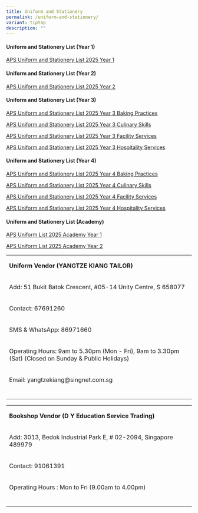 ```yaml
---
title: Uniform and Stationery
permalink: /uniform-and-stationery/
variant: tiptap
description: ""
---
```

<h4><strong>Uniform and Stationery List (Year 1)</strong></h4>
<p><a href="/files/Uniform and Stationery/APS_Uniform__Stationery_and_Book_List_2025_Year_1.pdf" rel="noopener nofollow" target="_blank">APS Uniform and Stationery List 2025 Year 1</a>
</p>
<p></p>
<h4><strong>Uniform and Stationery List (Year 2)</strong></h4>
<p><a href="/files/Uniform and Stationery/APS_Uniform__Stationery_and_Book_List_2025_Year_2.pdf" rel="noopener nofollow" target="_blank">APS Uniform and Stationery List 2025 Year 2</a>
</p>
<p></p>
<h4><strong>Uniform and Stationery List (Year 3)</strong></h4>
<p><a href="/files/Uniform and Stationery/APS_Uniform__Stationery_and_Book_List_2025_Year_3_Baking_Practices.pdf" rel="noopener nofollow" target="_blank">APS Uniform and Stationery List 2025 Year 3 Baking Practices</a>
</p>
<p><a href="/files/Uniform and Stationery/APS_Uniform__Stationery_and_Book_List_2025_Year_3_Culinary_Skills.pdf" rel="noopener nofollow" target="_blank">APS Uniform and Stationery List 2025 Year 3 Culinary Skills</a>
</p>
<p><a href="/files/Uniform and Stationery/APS_Uniform__Stationery_and_Book_List_2025_Year_3_Facility_Services.pdf" rel="noopener nofollow" target="_blank">APS Uniform and Stationery List 2025 Year 3 Facility Services</a>
</p>
<p><a href="/files/Uniform and Stationery/APS_Uniform__Stationery_and_Book_List_2025_Year_3_Hospitality_Services.pdf" rel="noopener nofollow" target="_blank">APS Uniform and Stationery List 2025 Year 3 Hospitality Services</a>
</p>
<p></p>
<h4><strong>Uniform and Stationery List (Year 4)</strong></h4>
<p><a href="/files/Uniform and Stationery/APS_Uniform__Stationery_and_Book_List_2025_Year_4_Baking_Practices.pdf" rel="noopener nofollow" target="_blank">APS Uniform and Stationery List 2025 Year 4 Baking Practices</a>
</p>
<p><a href="/files/Uniform and Stationery/APS_Uniform__Stationery_and_Book_List_2025_Year_4_Culinary_Skills.pdf" rel="noopener nofollow" target="_blank">APS Uniform and Stationery List 2025 Year 4 Culinary Skills</a>
</p>
<p><a href="/files/Uniform and Stationery/APS_Uniform__Stationery_and_Book_List_2025_Year_4_Facility_Services.pdf" rel="noopener nofollow" target="_blank">APS Uniform and Stationery List 2025 Year 4 Facility Services</a>
</p>
<p><a href="/files/Uniform and Stationery/APS_Uniform__Stationery_and_Book_List_2025_Year_4_Hospitality_Services.pdf" rel="noopener nofollow" target="_blank">APS Uniform and Stationery List 2025 Year 4 Hospitality Services</a>
</p>
<p></p>
<h4><strong>Uniform and Stationery List (Academy)</strong></h4>
<p><a href="/files/Uniform and Stationery/APS_Uniform_List_2025_Academy_Year_1.pdf" rel="noopener nofollow" target="_blank">APS Uniform List 2025 Academy Year 1</a>
</p>
<p><a href="/files/Uniform and Stationery/APS_Uniform_List_2025_Academy_Year_2.pdf" rel="noopener nofollow" target="_blank">APS Uniform List 2025 Academy Year 2</a>
</p>
<p></p>
<p></p>
<table style="minWidth: 25px">
<colgroup>
<col>
</colgroup>
<tbody>
<tr>
<td rowspan="1" colspan="1">
<p><strong>Uniform Vendor (YANGTZE KIANG TAILOR)</strong>
</p>
</td>
</tr>
<tr>
<td rowspan="1" colspan="1">
<p>Add: 51 Bukit Batok Crescent, #05-14 Unity Centre, S 658077</p>
</td>
</tr>
<tr>
<td rowspan="1" colspan="1">
<p>Contact: 67691260</p>
</td>
</tr>
<tr>
<td rowspan="1" colspan="1">
<p>SMS &amp; WhatsApp: 86971660</p>
</td>
</tr>
<tr>
<td rowspan="1" colspan="1">
<p>Operating Hours: 9am to 5.30pm (Mon - Fri), 9am to 3.30pm (Sat) (Closed
on Sunday &amp; Public Holidays)</p>
</td>
</tr>
<tr>
<td rowspan="1" colspan="1">
<p>Email: <a rel="noopener noreferrer nofollow" target="_blank">yangtzekiang@singnet.com.sg</a>
</p>
</td>
</tr>
<tr>
<td rowspan="1" colspan="1">
<p></p>
</td>
</tr>
</tbody>
</table>
<p></p>
<table style="minWidth: 25px">
<colgroup>
<col>
</colgroup>
<tbody>
<tr>
<td rowspan="1" colspan="1">
<p><strong>Bookshop Vendor (D Y Education Service Trading)</strong>
</p>
</td>
</tr>
<tr>
<td rowspan="1" colspan="1">
<p>Add: 3013, Bedok Industrial Park E, # 02-2094, Singapore 489979</p>
</td>
</tr>
<tr>
<td rowspan="1" colspan="1">
<p>Contact: 91061391</p>
</td>
</tr>
<tr>
<td rowspan="1" colspan="1">
<p>Operating Hours : Mon to Fri (9.00am to 4.00pm)</p>
</td>
</tr>
<tr>
<td rowspan="1" colspan="1">
<p></p>
</td>
</tr>
</tbody>
</table>
<p></p>
<p></p>